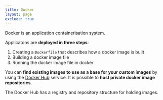 ```yaml
---
title: Docker
layout: page
exclude: true
---
```


Docker is an application containerisation system.

Applicatons are **deployed in three steps**:

 1. Creating a `Dockerfile` that describes how a docker image is built
 2. Building a docker image file
 3. Running the docker image file in docker

You can **find existing images to use as a base for your custom images** by using the [Docker Hub](https://hub.docker.com/) service. It is possible to **host private docker image repositories**.

The Docker Hub has a registry and repository structure for holding images.
<!--stackedit_data:
eyJoaXN0b3J5IjpbLTUyMjExMzQ2OCw0MDQyOTYzMDUsLTg1Nz
QzNzAzNF19
-->